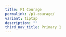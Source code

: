 ```yaml
---
title: P1 Courage
permalink: /p1-courage/
variant: tiptap
description: ""
third_nav_title: Primary 1
---
```

